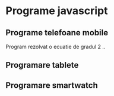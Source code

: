 # Programe javascript
## Programe telefoane mobile
Program rezolvat o ecuatie de gradul 2
..

## Programare tablete
## Programare smartwatch
